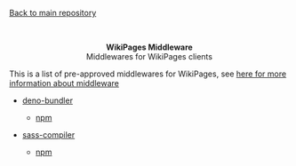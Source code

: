 [Back to main repository](https://github.com/RumbleWikis/WikiPages)
<div align="center">
    <br />
    <p>
        <b>WikiPages Middleware</b>
        <br />
        Middlewares for WikiPages clients
    </p>
</div>

This is a list of pre-approved middlewares for WikiPages, see [here for more information about middleware](https://github.com/MetaWikis/WikiPages#Middlewares)

* [deno-bundler](https://github.com/RumbleWikis/WikiPages-Middleware/tree/master/middleware/deno-bundler)
  * [npm](https://npmjs.com/package/@rumblewikis/wikipages-deno-bundler-middleware)

* [sass-compiler](https://github.com/RumbleWikis/WikiPages-Middleware/tree/master/middleware/sass-compiler)
  * [npm](https://npmjs.com/package/@rumblewikis/wikipages-sass-compiler-middleware)
